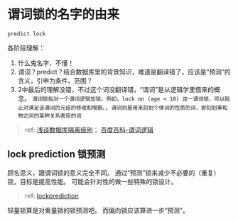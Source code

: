 
# 谓词锁的名字的由来
`predict lock`

各阶段理解：

1. 什么鬼名字，不懂！
2. 谓词？predict？结合数据库里的背景知识，难道是翻译错了，应该是“预测”的含义，引申为条件、范围？
3. 2中最后的理解没错，不过这个词没翻译错，“谓词”是从逻辑学里借来的概念。 `谓词锁指对一个谓词逻辑加锁，例如，lock on (age < 10) 这一谓词锁，可以阻止对满足该谓词的元组的修改和增删。`，`谓词则是用来刻划个体词的性质的词，即刻划事和物之间的某种关系表现的词`

> ref: [浅谈数据库隔离级别](http://loopjump.com/db_isolation_level/)； [百度百科-谓词逻辑](http://baike.baidu.com/link?url=wI0SjKkHKC8hVAQgtVqr6-i6JDWfjq4f9dpzXnTAEyXrxC7L9pCWnWckQKmM_Td6JCvT-CEqp8lIq-yEEsJpsxguI3WmVlRBnnQZLXs16ZoMzf0ydRKJrip_kQaS1Dv_)

## lock prediction 锁预测
顾名思义，跟谓词锁的意义完全不同。
通过“预测”锁来减少不必要的（重复）锁，目标是提高性能。
可能会针对性的做一些特殊的锁设计。
> ref: [lockprediction](http://homes.cs.washington.edu/~djg/papers/hotpar10-lockprediction.pdf)


轻量锁算是对重量锁的锁预测吧。
而偏向锁应该算进一步“预测”。




